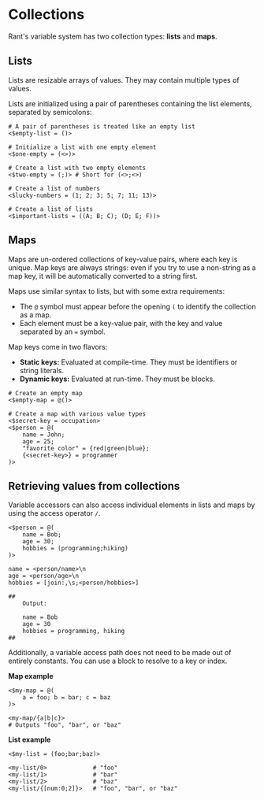 # Collections

Rant's variable system has two collection types: **lists** and **maps**.

## Lists

Lists are resizable arrays of values. They may contain multiple types of values.

Lists are initialized using a pair of parentheses containing the list elements, separated by semicolons:

```rant
# A pair of parentheses is treated like an empty list
<$empty-list = ()>

# Initialize a list with one empty element
<$one-empty = (<>)>

# Create a list with two empty elements
<$two-empty = (;)> # Short for (<>;<>)

# Create a list of numbers
<$lucky-numbers = (1; 2; 3; 5; 7; 11; 13)>

# Create a list of lists
<$important-lists = ((A; B; C); (D; E; F))>
```

## Maps

Maps are un-ordered collections of key-value pairs, where each key is unique.
Map keys are always strings: even if you try to use a non-string as a map key, it will be automatically converted to a string first.

Maps use similar syntax to lists, but with some extra requirements:

* The `@` symbol must appear before the opening `(` to identify the collection as a map.
* Each element must be a key-value pair, with the key and value separated by an `=` symbol.

Map keys come in two flavors:
* **Static keys:** Evaluated at compile-time. They must be identifiers or string literals.
* **Dynamic keys:** Evaluated at run-time. They must be blocks.

```rant
# Create an empty map
<$empty-map = @()>

# Create a map with various value types
<$secret-key = occupation>
<$person = @(
    name = John;
    age = 25;
    "favorite color" = {red|green|blue};
    {<secret-key>} = programmer
)>
```

## Retrieving values from collections

Variable accessors can also access individual elements in lists and maps by using the access operator `/`.

```rant
<$person = @(
    name = Bob;
    age = 30;
    hobbies = (programming;hiking)
)>

name = <person/name>\n
age = <person/age>\n
hobbies = [join:,\s;<person/hobbies>]

##
    Output:

    name = Bob
    age = 30
    hobbies = programming, hiking
##
```

Additionally, a variable access path does not need to be made out of entirely constants. You can use a block to resolve to a key or index.

**Map example**

```rant
<$my-map = @(
    a = foo; b = bar; c = baz
)>

<my-map/{a|b|c}>
# Outputs "foo", "bar", or "baz"
```

**List example**
```rant
<$my-list = (foo;bar;baz)>

<my-list/0>             # "foo"
<my-list/1>             # "bar"
<my-list/2>             # "baz"
<my-list/{[num:0;2]}>   # "foo", "bar", or "baz"
```